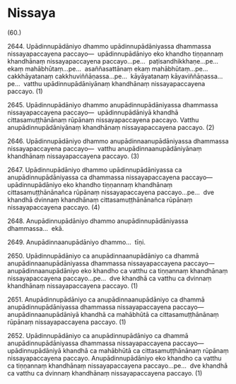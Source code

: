 

# Nissaya






(60.)

2644\. Upādinnupādāniyo dhammo upādinnupādāniyassa dhammassa nissayapaccayena paccayo—  upādinnupādāniyo eko khandho tiṇṇannaṃ khandhānaṃ nissayapaccayena paccayo…pe…  paṭisandhikkhaṇe…pe…  ekaṃ mahābhūtaṃ…pe…  asaññasattānaṃ ekaṃ mahābhūtaṃ…pe…  cakkhāyatanaṃ cakkhuviññāṇassa…pe…  kāyāyatanaṃ kāyaviññāṇassa…pe…  vatthu upādinnupādāniyānaṃ khandhānaṃ nissayapaccayena paccayo. (1)

2645\. Upādinnupādāniyo dhammo anupādinnupādāniyassa dhammassa nissayapaccayena paccayo—  upādinnupādāniyā khandhā cittasamuṭṭhānānaṃ rūpānaṃ nissayapaccayena paccayo. Vatthu anupādinnupādāniyānaṃ khandhānaṃ nissayapaccayena paccayo. (2)

2646\. Upādinnupādāniyo dhammo anupādinnaanupādāniyassa dhammassa nissayapaccayena paccayo—  vatthu anupādinnaanupādāniyānaṃ khandhānaṃ nissayapaccayena paccayo. (3)

2647\. Upādinnupādāniyo dhammo upādinnupādāniyassa ca anupādinnupādāniyassa ca dhammassa nissayapaccayena paccayo—  upādinnupādāniyo eko khandho tiṇṇannaṃ khandhānaṃ cittasamuṭṭhānānañca rūpānaṃ nissayapaccayena paccayo…pe…  dve khandhā dvinnaṃ khandhānaṃ cittasamuṭṭhānānañca rūpānaṃ nissayapaccayena paccayo. (4)

2648\. Anupādinnupādāniyo dhammo anupādinnupādāniyassa dhammassa…  ekā.

2649\. Anupādinnaanupādāniyo dhammo…  tīṇi.

2650\. Upādinnupādāniyo ca anupādinnaanupādāniyo ca dhammā anupādinnaanupādāniyassa dhammassa nissayapaccayena paccayo—  anupādinnaanupādāniyo eko khandho ca vatthu ca tiṇṇannaṃ khandhānaṃ nissayapaccayena paccayo…pe…  dve khandhā ca vatthu ca dvinnaṃ khandhānaṃ nissayapaccayena paccayo. (1)

2651\. Anupādinnupādāniyo ca anupādinnaanupādāniyo ca dhammā anupādinnupādāniyassa dhammassa nissayapaccayena paccayo—  anupādinnaanupādāniyā khandhā ca mahābhūtā ca cittasamuṭṭhānānaṃ rūpānaṃ nissayapaccayena paccayo. (1)

2652\. Upādinnupādāniyo ca anupādinnupādāniyo ca dhammā anupādinnupādāniyassa dhammassa nissayapaccayena paccayo—  upādinnupādāniyā khandhā ca mahābhūtā ca cittasamuṭṭhānānaṃ rūpānaṃ nissayapaccayena paccayo. Anupādinnupādāniyo eko khandho ca vatthu ca tiṇṇannaṃ khandhānaṃ nissayapaccayena paccayo…pe…  dve khandhā ca vatthu ca dvinnaṃ khandhānaṃ nissayapaccayena paccayo. (1)




